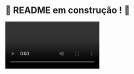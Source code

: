 # :construction: README em construção ! :construction:




<video src="https://github.com/Gustavo-trybedev/App-Delivery/assets/103958434/c66a91f8-b872-4140-a000-7335aa982b3a" controls="controls" style="max-width: 730px;"> </video>

<!-- Olá, Tryber!
Esse é apenas um arquivo inicial para o README do seu projeto.
É essencial que você preencha esse documento por conta própria, ok?
Não deixe de usar nossas dicas de escrita de README de projetos, e deixe sua criatividade brilhar!
:warning: IMPORTANTE: você precisa deixar nítido:
- quais arquivos/pastas foram desenvolvidos por você; 
- quais arquivos/pastas foram desenvolvidos por outra pessoa estudante;
- quais arquivos/pastas foram desenvolvidos pela Trybe.
-->
